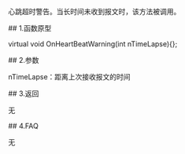 <p>心跳超时警告。当长时间未收到报文时，该方法被调用。</p>
<span class="anchor" id="ca9023b2-bd38-4e87-8c3c-92e2b3d3791b"></span>
## 1.函数原型
<p>virtual void OnHeartBeatWarning(int nTimeLapse){};</p>
<span class="anchor" id="b9a4a339-3125-4c51-9be6-88e0cbf43024"></span>
## 2.参数
<p>nTimeLapse：距离上次接收报文的时间</p>
<span class="anchor" id="9ca85b82-8f7a-45eb-afb4-453ced0ed151"></span>
## 3.返回
<p>无</p>
<span class="anchor" id="acf5c0aa-c557-4c04-af66-981a1160da17"></span>
## 4.FAQ
<p>无</p>
